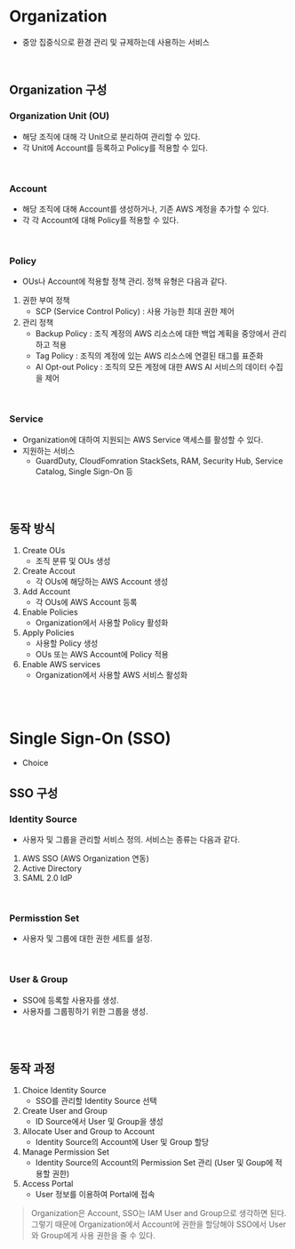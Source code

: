 # Organization
* 중앙 집중식으로 환경 관리 및 규제하는데 사용하는 서비스
</br>

## Organization 구성
### Organization Unit (OU)
* 해당 조직에 대해 각 Unit으로 분리하여 관리할 수 있다.
* 각 Unit에 Account를 등록하고 Policy를 적용할 수 있다.
</br>

### Account
* 해당 조직에 대해 Account를 생성하거나, 기존 AWS 계정을 추가할 수 있다.
* 각 각 Account에 대해 Policy를 적용할 수 있다.
</br>

### Policy
* OUs나 Account에 적용할 정책 관리. 정책 유형은 다음과 같다.
1. 권한 부여 정책
    * SCP (Service Control Policy) : 사용 가능한 최대 권한 제어
2. 관리 정책   
    * Backup Policy : 조직 계정의 AWS 리소스에 대한 백업 계획을 중앙에서 관리하고 적용
    * Tag Policy : 조직의 계정에 있는 AWS 리소스에 연결된 태그를 표준화
    * AI Opt-out Policy : 조직의 모든 계정에 대한 AWS AI 서비스의 데이터 수집을 제어
</br>

### Service 
* Organization에 대하여 지원되는 AWS Service 액세스를 활성할 수 있다.
* 지원하는 서비스
    * GuardDuty, CloudFomration StackSets, RAM, Security Hub, Service Catalog, Single Sign-On 등
</br>
</br>


## 동작 방식
1. Create OUs
    * 조직 분류 및 OUs 생성
2. Create Accout
    * 각 OUs에 해당하는 AWS Account 생성
3. Add Account
    * 각 OUs에 AWS Account 등록
4. Enable Policies
    * Organization에서 사용할 Policy 활성화
5. Apply Policies
    * 사용할 Policy 생성
    * OUs 또는 AWS Account에 Policy 적용
6. Enable AWS services
    * Organization에서 사용할 AWS 서비스 활성화
</br>
</br>



# Single Sign-On (SSO)
* Choice 

## SSO 구성
### Identity Source
* 사용자 및 그룹을 관리할 서비스 정의. 서비스는 종류는 다음과 같다.
1. AWS SSO (AWS Organization 연동)
2. Active Directory 
3. SAML 2.0 IdP
</br>

### Permisstion Set
* 사용자 및 그룹에 대한 권한 세트를 설정.
</br>

### User & Group
* SSO에 등록할 사용자를 생성.
* 사용자를 그룹핑하기 위한 그룹을 생성.
</br>
</br>

## 동작 과정
1. Choice Identity Source
    * SSO를 관리할 Identity Source 선택
2. Create User and Group
    * ID Source에서 User 및 Group을 생성
3. Allocate User and Group to Account
    * Identity Source의 Account에 User 및 Group 할당
4. Manage Permission Set
    * Identity Source의 Account의 Permission Set 관리 (User 및 Goup에 적용할 권한)
5. Access Portal
    * User 정보를 이용하여 Portal에 접속


> Organization은 Account, SSO는 IAM User and Group으로 생각하면 된다. 그렇기 때문에 Organization에서 Account에 권한을 할당해야 SSO에서 User와 Group에게 사용 권한을 줄 수 있다.